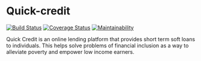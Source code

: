 # Quick-credit
[![Build Status](https://travis-ci.org/Morrism1/Quick-credit.svg?branch=develop)](https://travis-ci.org/Morrism1/Quick-credit)
[![Coverage Status](https://coveralls.io/repos/github/Morrism1/Quick-credit/badge.svg?branch=ch-travisci-integrate-165926928)](https://coveralls.io/github/Morrism1/Quick-credit?branch=ch-travisci-integrate-165926928)
[![Maintainability](https://api.codeclimate.com/v1/badges/dddac355e612a316be44/maintainability)](https://codeclimate.com/github/Morrism1/Quick-credit/maintainability)


Quick Credit is an online lending platform that provides short term soft loans to individuals. This
helps solve problems of financial inclusion as a way to alleviate poverty and empower low
income earners.
